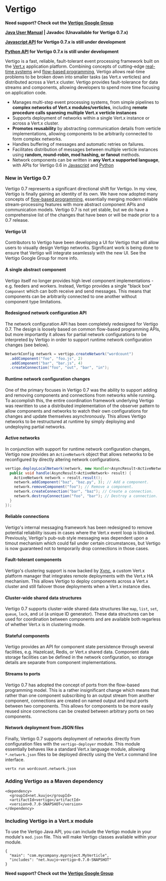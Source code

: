 Vertigo
=======

**Need support? Check out the [Vertigo Google Group][google-group]**

**[Java User Manual](#java-user-manual) | Javadoc (Unavailable for Vertigo 0.7.x)**

**[Javascript API][vertigo-js] for Vertigo 0.7.x is still under development**

**[Python API][vertigo-python] for Vertigo 0.7.x is still under development**

Vertigo is a fast, reliable, fault-tolerant event processing framework built on
the [Vert.x](http://vertx.io/) application platform. Combining concepts of
cutting-edge [real-time systems](http://storm.incubator.apache.org/) and
[flow-based programming](http://en.wikipedia.org/wiki/Flow-based_programming),
Vertigo allows real-time problems to be broken down into smaller tasks (as
Vert.x verticles) and distributed across a Vert.x cluster. Vertigo provides
fault-tolerance for data streams and components, allowing developers to spend more
time focusing on application code.

* Manages multi-step event processing systems, from simple pipelines to
  **complex networks of Vert.x modules/verticles**, including **remote procedure
  calls spanning multiple Vert.x verticle instances**
* Supports deployment of networks within a single Vert.x instance or across a Vert.x cluster.
* **Promotes reusability** by abstracting communication details from verticle implementations,
  allowing components to be arbitrarily connected to form complex networks.
* Handles buffering of messages and automatic retries on failures.
* Facilitates distribution of messages between multiple verticle instances using
  **random, round-robin, mod hashing, or fanout** methods.
* Network components can be written in **any Vert.x supported language**, with
  APIs for Vertigo 0.6 in [Javascript][vertigo-js] and [Python][vertigo-python]

### New in Vertigo 0.7
Vertigo 0.7 represents a significant directional shift for Vertigo. In my view, Vertigo
is finally gaining an identity of its own. We have now adopted many concepts of
[flow-based programming](http://en.wikipedia.org/wiki/Flow-based_programming),
essentially merging modern reliable stream-processing features with more abstract component
APIs and communication models. Vertigo 0.7 is not yet stable, but we do have a comprehensive
list of the changes that have been or will be made prior to a 0.7 release.

#### Vertigo UI
Contributors to Vertigo have been developing a UI for Vertigo that will allow users to
visually design Vertigo networks. Significant work is being done to ensure that Vertigo
will integrate seamlessly with the new UI. See the Vertigo Google Group for more info.

#### A single abstract component
Vertigo itself no longer provides high level component implementations - e.g. feeders
and workers. Instead, Vertigo provides a single "black box" `Component` which can both
receive and send messages. This means that components can be arbitrarily connected to
one another without component type limitations.

#### Redesigned network configuration API
The network configuration API has been completely redesigned for Vertigo 0.7. The design is
loosely based on common flow-based programming APIs, but more importantly it allows for
partial network configurations to be interpreted by Vertigo in order to support runtime
network configuration changes (see below).

```java
NetworkConfig network = vertigo.createNetwork("wordcount")
  .addComponent("foo", "foo.js", 2)
  .addComponent("bar", "bar.js", 4)
  .createConnection("foo", "out", "bar", "in");
```

#### Runtime network configuration changes
One of the primary focuses in Vertigo 0.7 was the ability to support adding and removing
components and connections from networks while running. To accomplish this, the entire
coordination framework underlying Vertigo was rewritten to use a distributed implementation
of the observer pattern to allow components and networks to watch their own configurations
for changes and update themselves asynchronously. This allows Vertigo networks to be
restructured at runtime by simply deploying and undeploying partial networks.

#### Active networks
In conjunction with support for runtime network configuration changes, Vertigo now provides
an `ActiveNetwork` object that allows networks to be reconfigured by directly altering
network configurations.

```java
vertigo.deployLocalNetwork(network, new Handler<AsyncResult<ActiveNetwork>>() {
  public void handle(AsyncResult<ActiveNetwork> result) {
    ActiveNetwork network = result.result();
    network.addComponent("baz", "baz.py", 3); // Add a component.
    network.removeComponent("foo"); // Remove a component.
    network.createConnection("bar", "baz"); // Create a connection.
    network.destroyConnection("foo", "bar"); // Destroy a connection.
  }
});
```

#### Reliable connections
Vertigo's internal messaging framework has been redesigned to remove potential reliability
issues in cases where the Vert.x event loop is blocked. Previously, Vertigo's pub-sub style
messaging was dependent upon a timout mechanism which could fail under certain circumstances,
but Vertigo is now guaranteed not to temporarily drop connections in those cases.

#### Fault-tolerant components
Vertigo's clustering support is now backed by [Xync](http://github.com/kuujo/xync), a
custom Vert.x platform manager that integrates remote deployments with the Vert.x HA
mechanism. This allows Vertigo to deploy components across a Vert.x cluster and still
failover those deployments when a Vert.x instance dies.

#### Cluster-wide shared data structures
Vertigo 0.7 supports cluster-wide shared data structures like `map`, `list`, `set`,
`queue`, `lock`, and `id` (a unique ID generator). These data structures can be used
for coordination between components and are available both regarless of whether Vert.x
is in clustering mode.

#### Stateful components
Vertigo provides an API for component state persistence through several facilities,
e.g. Hazelcast, Redis, or Vert.x shared data. Component data storage facilities can
be defined in the network configuration, so storage details are separate from component
implementations.

#### Streams to ports
Vertigo 0.7 has adopted the concept of ports from the flow-based programming model. This
is a rather insignificant change which means that rather than one component subscribing
to an output stream from another component, connections are created on named output
and input ports between two components. This allows for components to be more easily reused
since connections can be created between arbitrary ports on two components.

#### Network deployment from JSON files
Finally, Vertigo 0.7 supports deployment of networks directly from configuration files
with the `vertigo-deployer` module. This module essentially behaves like a standard
Vert.x language module, allowing `*.network.json` files to be deployed directly using
the Vert.x command line interface.

```
vertx run wordcount.network.json
```

### Adding Vertigo as a Maven dependency

```
<dependency>
  <groupId>net.kuujo</groupId>
  <artifactId>vertigo</artifactId>
  <version>0.7.0-SNAPSHOT</version>
</dependency>
```

### Including Vertigo in a Vert.x module

To use the Vertigo Java API, you can include the Vertigo module in your module's
`mod.json` file. This will make Vertigo classes available within your module.

```
{
  "main": "com.mycompany.myproject.MyVerticle",
  "includes": "net.kuujo~vertigo~0.7.0-SNAPSHOT"
}
```

**Need support? Check out the [Vertigo Google Group][google-group]**

[vertigo-python]: https://github.com/kuujo/vertigo-python
[vertigo-js]: https://github.com/kuujo/vertigo-js
[google-group]: https://groups.google.com/forum/#!forum/vertx-vertigo
